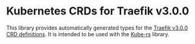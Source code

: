 # Kubernetes CRDs for Traefik v3.0.0

This library provides automatically generated types for the [Traefik v3.0.0 CRD definitions]. It is intended to be used with the [Kube-rs] library.

[Traefik v3.0.0 CRD definitions]: https://raw.githubusercontent.com/traefik/traefik/v3.0.0/integration/fixtures/k8s/01-traefik-crd.yml
[Kube-rs]: https://kube.rs/